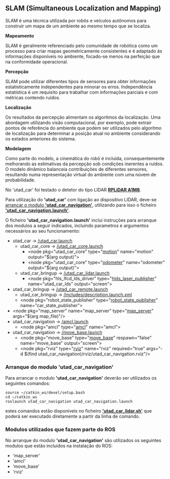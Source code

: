 ## SLAM (Simultaneous Localization and Mapping)

SLAM é uma técnica utilizada por robôs e veículos autônomos para construir um mapa de um ambiente ao mesmo tempo que se localiza.

__Mapeamento__

SLAM é geralmente referenciado pelo comunidade de robótica como um processo para criar mapas geometricamente consistentes e é adaptado ás informações disponíveis no ambiente, focado-se menos na perfeição que  na conformidade operacional.

__Percepção__

SLAM pode utilizar diferentes tipos de sensores para obter informações estatisticamente independentes para minorar os erros. Independência estatística é um requisito para trabalhar com informações parciais e com métricas contendo ruídos.

__Localização__

Os resultados da percepção alimentam os algoritmos da localização. Uma abordagem utilizando visão computacional, por exemplo, pode extrair pontos de referência do ambiente que podem ser utilizados pelo algoritmo de localização para determinar a posição atual no ambiente considerando os estados anteriores do sistema.

__Modelagem__

Como parte do modelo, a cinemática do robô é incluída, consequentemente melhorando as estimativas da percepção sob condições inerentes a ruídos. O modelo dinâmico balanceia contribuições de diferentes sensores, resultando numa representação virtual do ambiente com uma núvem de probabilidade.

No 'utad_car' foi testado o detetor do tipo LIDAR [__RPLiDAR A1M8__](./RPLiDAR%20A1M8.md).

Para utilização do __'utad_car'__ com ligação ao dispositivo LIDAR, deve-se [arrancar o modulo __'utad_car_navigation'__](#Arranque-do-modulo-utad_car_navigation), utilizando para isso o ficheiro [__'utad_car_navigation.launch'__](../ROS/catkin_ws/src/utad_car_navigation/launch/utad_car_navigation.launch).

O ficheiro __'utad_car_navigation.launch'__ inclui instruções para arranque dos modulos a seguir indicados, incluindo parametros e argumentos necessários ao seu funcionamento:
- utad_car -> [/utad_car.launch](../ROS/catkin_ws/src/utad_car/launch/utad_car.launch)
    - utad_car_core -> [/utad_car_core.launch](../ROS/catkin_ws/src/utad_car_core/launch/utad_car_core.launch)
        - \<node pkg="utad_car_core" type="[motion](../ROS/catkin_ws/src/utad_car_core/nodes/motion)" name="motion" output="$(arg output)">
        - \<node pkg="utad_car_core" type="[odometer](../ROS/catkin_ws/src/utad_car_core/nodes/odometer)" name="odometer" output="$(arg output)">
    - utad_car_bringup -> [/utad_car_lidar.launch](../ROS/catkin_ws/src/utad_car_bringup/launch/utad_car_lidar.launch)
        - \<node pkg="hls_lfcd_lds_driver" type="[hlds_laser_publisher](../ROS/catkin_ws/src/hls_lfcd_lds_driver/src/hlds_laser_publisher.cpp)" name="utad_car_lds" output="screen">
- utad_car_bringup -> [/utad_car_remote.launch](../ROS/catkin_ws/src/utad_car_bringup/launch/utad_car_remote.launch) 
    - utad_car_bringup -> [/includes/description.launch.xml](../ROS/catkin_ws/src/utad_car_bringup/launch/includes/description.launch.xml)
    - \<node pkg="robot_state_publisher" type="[robot_state_publisher](../ROS/catkin_ws/src/robot_state_publisher/src/robot_state_publisher.cpp)" name="car_state_publisher">
- \<node pkg="map_server" name="map_server" type="[map_server](#Modulos-utilizados-que-fazem-parte-do-ROS)" args="$(arg map_file)"/>
- utad_car_navigation -> [/amcl.launch](../ROS/catkin_ws/src/utad_car_navigation/launch/amcl.launch)
    - \<node pkg="amcl" type="[amcl](#Modulos-utilizados-que-fazem-parte-do-ROS)" name="amcl">
- utad_car_navigation -> [/move_base.launch](../ROS/catkin_ws/src/utad_car_navigation/launch/move_base.launch)
    - \<node pkg="move_base" type="[move_base](#Modulos-utilizados-que-fazem-parte-do-ROS)" respawn="false" name="move_base" output="screen">
    - \<node pkg="rviz" type="[rviz](#Modulos-utilizados-que-fazem-parte-do-ROS)" name="rviz" required="true" args="-d $(find utad_car_navigation)/rviz/utad_car_navigation.rviz"/>



### Arranque do modulo 'utad_car_navigation'

Para arrancar o modulo __'utad_car_navigation'__ deverão ser utilizados os seguintes comandos:

    source ~/catkin_ws/devel/setup.bash
    cd ~/catkin_ws
    roslaunch utad_car_navigation utad_car_navigation.launch

estes comandos estão disponíveis no ficheiro [__'utad_car_lidar.sh'__](../ROS/utad_car_lidar.sh) que poderá ser executado diretamente a partir da linha de comando.

### Modulos utilizados que fazem parte do ROS
No arranque do modulo __'utad_car_navigation'__ são utilizados os seguintes modulos que estão incluidos na instalação do ROS:
- 'map_server'
- 'amcl'
- 'move_base'
- 'rviz'

